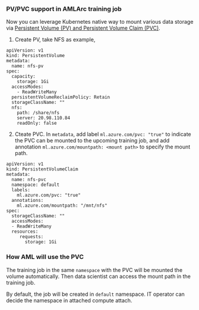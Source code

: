### PV/PVC support in AMLArc training job

Now you can leverage Kubernetes native way to mount various data storage via [Persistent Volume (PV) and Persistent Volume Claim (PVC)](https://kubernetes.io/docs/concepts/storage/persistent-volumes/).

1. Create PV, take NFS as example,

```
apiVersion: v1
kind: PersistentVolume
metadata:
  name: nfs-pv 
spec:
  capacity:
    storage: 1Gi 
  accessModes:
    - ReadWriteMany 
  persistentVolumeReclaimPolicy: Retain
  storageClassName: ""
  nfs: 
    path: /share/nfs
    server: 20.98.110.84 
    readOnly: false
```
2. Cteate PVC. In `metadata`, add label `ml.azure.com/pvc: "true"` to indicate the PVC can be mounted to the upcoming training job, and add annotation  `ml.azure.com/mountpath: <mount path>` to specify the mount path. 

```
apiVersion: v1
kind: PersistentVolumeClaim
metadata:
  name: nfs-pvc  
  namespace: default
  labels:
    ml.azure.com/pvc: "true"
  annotations:
    ml.azure.com/mountpath: "/mnt/nfs"
spec:
  storageClassName: ""
  accessModes:
  - ReadWriteMany      
  resources:
     requests:
       storage: 1Gi
```
<!-- ### Access control

All AML workloads will be executed as a special user with `uid` `200513`. To have proper read/write permission to the mounted file system like NFS, refer to the following guidance,

* If the shared folder has '777' permission, all ML workloads will have read and write permission. 
* if the file system has set all_squash and anonuid/anongid, all ML workloads will have read and write permission. 
* If `uid 200513` is added to the group with proper read/write access to NFS, all ML workloads will have read and write permission. In this case, use the annotation `ml.azure.com/gid: "XXX"` in PVC setting, then the uid 200513 will be added to the specified group. **Note** to remove `RPCMOUNTDOPTS="--manage-gids` at the path of `/etc/default/nfs-kernel-server ` in NFS server to respect the permission control in the client side. -->



### How AML will use the PVC

The training job in the same `namespace` with the PVC will be mounted the volume automatically. Then data scientist can access the mount path in the training job.

By default, the job will be created in  `default` namespace. IT operator can decide the namespace in attached compute attach.




